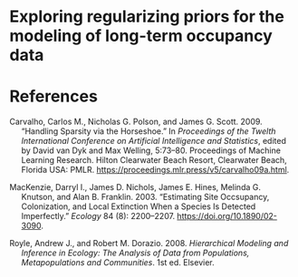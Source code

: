Exploring regularizing priors for the modeling of long-term occupancy
data
================

# References

<div id="refs" class="references csl-bib-body hanging-indent">

<div id="ref-carvalho_2009" class="csl-entry">

Carvalho, Carlos M., Nicholas G. Polson, and James G. Scott. 2009.
“Handling Sparsity via the Horseshoe.” In *Proceedings of the Twelth
International Conference on Artificial Intelligence and Statistics*,
edited by David van Dyk and Max Welling, 5:73–80. Proceedings of Machine
Learning Research. Hilton Clearwater Beach Resort, Clearwater Beach,
Florida USA: PMLR. <https://proceedings.mlr.press/v5/carvalho09a.html>.

</div>

<div id="ref-mackenzie_2003" class="csl-entry">

MacKenzie, Darryl I., James D. Nichols, James E. Hines, Melinda G.
Knutson, and Alan B. Franklin. 2003. “Estimating Site Occsupancy,
Colonization, and Local Extinction When a Species Is Detected
Imperfectly.” *Ecology* 84 (8): 2200–2207.
<https://doi.org/10.1890/02-3090>.

</div>

<div id="ref-royle_2008" class="csl-entry">

Royle, Andrew J., and Robert M. Dorazio. 2008. *Hierarchical Modeling
and Inference in Ecology: The Analysis of Data from Populations,
Metapopulations and Communities*. 1st ed. Elsevier.

</div>

</div>
